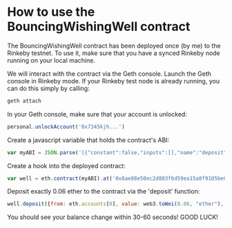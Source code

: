 
# How to use the BouncingWishingWell contract

The BouncingWishingWell contract has been deployed once (by me) to the Rinkeby testnet. To use it, make sure that you have a synced Rinkeby node running on your local machine.

We will interact with the contract via the Geth console. Launch the Geth console in Rinkeby mode. If your Rinkeby test node is already running, you can do this simply by calling:

```javascript
geth attach
```

In your Geth console, make sure that your account is unlocked:

```javascript
personal.unlockAccount('0x7345kjh...')
```

Create a javascript variable that holds the contract's ABI:

```javascript
var myABI = JSON.parse('[{"constant":false,"inputs":[],"name":"deposit","outputs":[{"name":"","type":"uint256"}],"payable":true,"type":"function"},{"inputs":[],"payable":false,"type":"constructor"},{"anonymous":false,"inputs":[{"indexed":false,"name":"amount","type":"uint256"}],"name":"LogRoundOver","type":"event"}]');
```

Create a hook into the deployed contract:

```javascript
var well = eth.contract(myABI).at('0x8ae88e50ec2d803f6d59ea15a8f9105be0da2ebc');
```
Deposit exactly 0.06 ether to the contract via the 'deposit' function:

```javascript
well.deposit({from: eth.accounts[0], value: web3.toWei(0.06, "ether"), gas:'3000000'});
```

You should see your balance change within 30-60 seconds! GOOD LUCK!